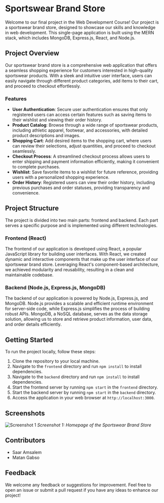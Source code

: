 # Sportswear Brand Store

Welcome to our final project in the Web Development Course! Our project is a sportswear brand store, designed to showcase our skills and knowledge in web development. This single-page application is built using the MERN stack, which includes MongoDB, Express.js, React, and Node.js.

## Project Overview

Our sportswear brand store is a comprehensive web application that offers a seamless shopping experience for customers interested in high-quality sportswear products. With a sleek and intuitive user interface, users can easily navigate through different product categories, add items to their cart, and proceed to checkout effortlessly.

### Features

- **User Authentication**: Secure user authentication ensures that only registered users can access certain features such as saving items to their wishlist and viewing their order history.
- **Product Catalog**: Browse through a wide range of sportswear products, including athletic apparel, footwear, and accessories, with detailed product descriptions and images.
- **Shopping Cart**: Add desired items to the shopping cart, where users can review their selections, adjust quantities, and proceed to checkout seamlessly.
- **Checkout Process**: A streamlined checkout process allows users to enter shipping and payment information efficiently, making it convenient to complete purchases.
- **Wishlist**: Save favorite items to a wishlist for future reference, providing users with a personalized shopping experience.
- **Order History**: Registered users can view their order history, including previous purchases and order statuses, providing transparency and convenience.

## Project Structure

The project is divided into two main parts: frontend and backend. Each part serves a specific purpose and is implemented using different technologies.

### Frontend (React)

The frontend of our application is developed using React, a popular JavaScript library for building user interfaces. With React, we created dynamic and interactive components that make up the user interface of our sportswear brand store. Leveraging React's component-based architecture, we achieved modularity and reusability, resulting in a clean and maintainable codebase.

### Backend (Node.js, Express.js, MongoDB)

The backend of our application is powered by Node.js, Express.js, and MongoDB. Node.js provides a scalable and efficient runtime environment for server-side code, while Express.js simplifies the process of building robust APIs. MongoDB, a NoSQL database, serves as the data storage solution, allowing us to store and retrieve product information, user data, and order details efficiently.

## Getting Started

To run the project locally, follow these steps:

1. Clone the repository to your local machine.
2. Navigate to the `frontend` directory and run `npm install` to install dependencies.
3. Navigate to the `backend` directory and run `npm install` to install dependencies.
4. Start the frontend server by running `npm start` in the `frontend` directory.
5. Start the backend server by running `npm start` in the `backend` directory.
6. Access the application in your web browser at `http://localhost:3000`.

## Screenshots

![Screenshot 1](https://user-images.githubusercontent.com/72828577/185887652-9d2b5764-0395-40e1-8b78-0a38ba2dd598.png)
*Screenshot 1: Homepage of the Sportswear Brand Store*

## Contributors

- Saar Amsalem
- Matan Gabso

## Feedback

We welcome any feedback or suggestions for improvement. Feel free to open an issue or submit a pull request if you have any ideas to enhance our project!
